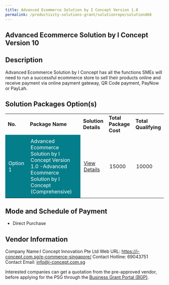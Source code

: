```yaml
---
title: Advanced Ecommerce Solution by I Concept Version 1.0 
permalink: /productivity-solutions-grant/solutionrepo/solution468
---
```


## Advanced Ecommerce Solution by I Concept Version 10

## Description

Advanced Ecommerce Solution by I Concept has all the functions SMEs will need to run a successful ecommerce store to sell their products online and receive payment via online payment gateway, QR Code payment, PayNow or PayLah.

## Solution Packages Option(s)

<table>
<tr>
<td><b>No.</b></td>
<td><b>Package Name</b></td>
<td><b>Solution Details</b></td>
<td><b>Total Package Cost</b></td>
<td><b>Total Qualifying</b></td>
</tr>
<tr>
<td style='padding: 10px; background-color: #037E8A; color: #FFFFFF;'>Option 1</td>
<td style='padding: 10px; background-color: #037E8A; color: #FFFFFF;'>Advanced Ecommerce Solution by I Concept Version 1.0 -Advanced Ecommerce Solution by I Concept (Comprehensive)</td>
<td style='padding: 10px;'><a href='https://www.gobusiness.gov.sg/images/psg/Desensitised_I_Concept_(Annex_3)_wef_1_March_2021_Part_3.pdf' target='_blank'>View Details</a></td>
<td style='padding: 10px;'>15000</td>
<td style='padding: 10px;'>10000</td>
</tr>
</table>

## Mode and Schedule of Payment

 - Direct Purchase

## Vendor Information

 Company Name:I Concept Innovation Pte Ltd 
Web URL: https://i-concept.com.sg/e-commerce-singapore/ 
Contact Hotline: 69043751 
Contact Email: info@i-concept.com.sg 


Interested companies can get a quotation from the pre-approved vendor, before applying for the PSG through the <a href='https://www.businessgrants.gov.sg/'>Business Grant Portal (BGP)</a>.

<script src="/jquery/resize-tables.js"></script>
